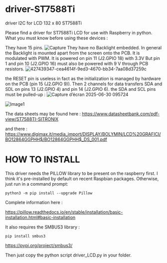 # driver-ST7588Ti
driver I2C for LCD 132 x 80 ST7588Ti

Please find a driver for ST7588Ti LCD for use with Raspberry in python.
What you must know before using these devices :

They have 15 pins.
![Capture](https://github.com/user-attachments/assets/61439a8d-942d-42b4-a002-9dabcbb25eeb)
They have no Backlight embedded. In general the Backlight is mounted apart from the screen onto the PCB. It is modulated with PWM.
It is powered on pin 11 (J2.GPIO 18) with 3.3V
But pin 1 and pin 10  (J2.GPIO 16) must also be powered with 9 V through PCB resistors.
![427439347-cea4614f-9ed3-4670-bb34-7aa08d37259c](https://github.com/user-attachments/assets/1c405e9e-23ca-4046-baca-3e314ba76796)

the RESET pin is useless in fact as the initialization is managed by hardware on the PCB (pin 15 (J2.GPIO 9)).
Then 2 channels for data transfers SDA and SDL on pins 13 (J2.GPIO 4) and pin 14 (J2.GPIO 6).
the SDA and SCL pins must be pulled-up :
![Capture d’écran 2025-06-30 095724](https://github.com/user-attachments/assets/426a993b-69a4-4408-a071-da047552ef11)


![Image1](https://github.com/user-attachments/assets/c55281dd-b286-48ab-beda-7a2a8743ba99)

The data sheets may be found here :
https://www.datasheetbank.com/pdf-view/ST7588TI-SITRONIX

and there :
https://www.digimax.it/media_import/DISPLAY/BOLYMIN/LCD%20GRAFICI/BO12864GGPHH$/BO12864GGPHH$_DS_001.pdf

# HOW TO INSTALL


This driver needs the PILLOW library to be present on the raspberry first. I think it's pre-installed by default on recent Raspbian packages. 
Otherwise, just run in a command prompt:

`python3 -m pip install --upgrade Pillow`

Complete information here :

https://pillow.readthedocs.io/en/stable/installation/basic-installation.html#basic-installation

It also requires the SMBUS3 library :

`pip install smbus3`

https://pypi.org/project/smbus3/


Then just copy the python script driver_LCD.py in your folder.
